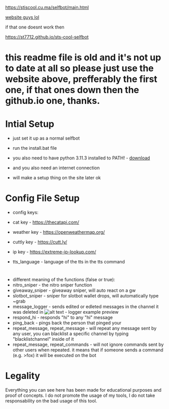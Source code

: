 https://stiscool.cu.ma/selfbot/main.html

[website guys lol](https://stiscool.cu.ma/selfbot/main.html)

if that one doesnt work then

https://st7712.github.io/sts-cool-selfbot 

# this readme file is old and it's not up to date at all so please just use the website above, prefferably the first one, if that ones down then the github.io one, thanks.

# Intial Setup

 - just set it up as a normal selfbot
 - run the install.bat file
 - you also need to have python 3.11.3 installed to PATH! - [download](https://www.python.org/downloads/release/python-3113/)
 - and you also need an internet connection

 - will make a setup thing on the site later ok

# Config File Setup
 - config keys:
  - cat key - https://thecatapi.com/
  - weather key - https://openweathermap.org/
  - cuttly key - https://cutt.ly/
  - ip key - https://extreme-ip-lookup.com/

  - tts_language - language of the tts in the tts command

#

 - different meaning of the functions (false or true):
  - nitro_sniper - the nitro sniper function
  - giveaway_sniper - giveaway sniper, will auto react on a gw
  - slotbot_sniper - sniper for slotbot wallet drops, will automatically type ~grab
  - message_logger - sends edited or edleted messages in the channel it was deleted in
  ![alt text](https://cdn.e-z.host/e-zimagehosting/05c79de6-2b3f-479e-b9a9-044f2d5ac261/g2resfbrboa5vvxcbe.png) - logger example preview
  - respond_hi - responds "hi" to any "hi" message
  - ping_back - pings back the person that pinged your
  - repeat_message, repeat_message - will repeat any message sent by any user, you can blacklist a specific channel by typing "blacklistchannel" inside of it
  - repeat_message, repeat_commands - will not ignore commands sent by other users when repeated. it means that if someone sends a command (e.g. >fox) it will be executed on the bot

# Legality

Everything you can see here has been made for educational purposes and proof of concepts. I do not promote the usage of my tools, I do not take responsability on the bad usage of this tool.
